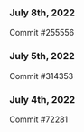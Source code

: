 ### July 8th, 2022

Commit #255556

### July 5th, 2022

Commit #314353


### July 4th, 2022

Commit #72281
